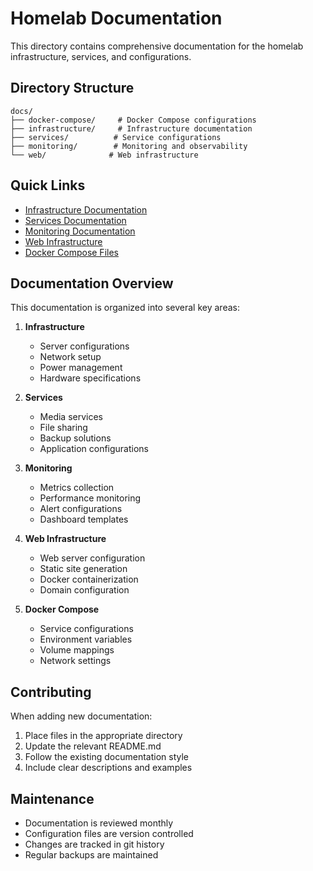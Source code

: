 # Homelab Documentation

This directory contains comprehensive documentation for the homelab infrastructure, services, and configurations.

## Directory Structure

```
docs/
├── docker-compose/     # Docker Compose configurations
├── infrastructure/     # Infrastructure documentation
├── services/          # Service configurations
├── monitoring/        # Monitoring and observability
└── web/              # Web infrastructure
```

## Quick Links

- [Infrastructure Documentation](infrastructure/README.md)
- [Services Documentation](services/README.md)
- [Monitoring Documentation](monitoring/README.md)
- [Web Infrastructure](web/README.md)
- [Docker Compose Files](docker-compose/README.md)

## Documentation Overview

This documentation is organized into several key areas:

1. **Infrastructure**
   - Server configurations
   - Network setup
   - Power management
   - Hardware specifications

2. **Services**
   - Media services
   - File sharing
   - Backup solutions
   - Application configurations

3. **Monitoring**
   - Metrics collection
   - Performance monitoring
   - Alert configurations
   - Dashboard templates

4. **Web Infrastructure**
   - Web server configuration
   - Static site generation
   - Docker containerization
   - Domain configuration

5. **Docker Compose**
   - Service configurations
   - Environment variables
   - Volume mappings
   - Network settings

## Contributing

When adding new documentation:
1. Place files in the appropriate directory
2. Update the relevant README.md
3. Follow the existing documentation style
4. Include clear descriptions and examples

## Maintenance

- Documentation is reviewed monthly
- Configuration files are version controlled
- Changes are tracked in git history
- Regular backups are maintained 